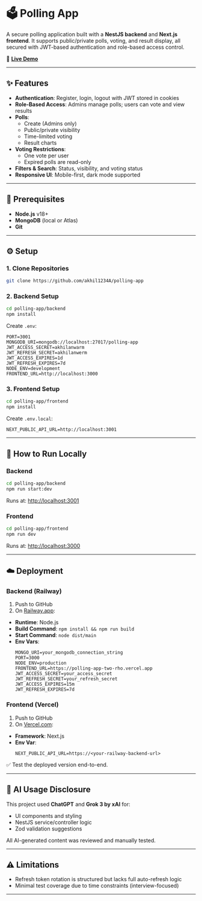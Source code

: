 # 🗳️ Polling App

A secure polling application built with a **NestJS backend** and **Next.js frontend**. It supports public/private polls, voting, and result display, all secured with JWT-based authentication and role-based access control.

🔗 **[Live Demo](https://polling-app-two-rho.vercel.app)**

---

## ✨ Features

- **Authentication**: Register, login, logout with JWT stored in cookies
- **Role-Based Access**: Admins manage polls; users can vote and view results
- **Polls**:
  - Create (Admins only)
  - Public/private visibility
  - Time-limited voting
  - Result charts
- **Voting Restrictions**:
  - One vote per user
  - Expired polls are read-only
- **Filters & Search**: Status, visibility, and voting status
- **Responsive UI**: Mobile-first, dark mode supported

---

## 🧰 Prerequisites

- **Node.js** v18+  
- **MongoDB** (local or Atlas)  
- **Git**

---

## ⚙️ Setup

### 1. Clone Repositories

```bash
git clone https://github.com/akhil1234A/polling-app
```

### 2. Backend Setup

```bash
cd polling-app/backend
npm install
```

Create `.env`:

```env
PORT=3001
MONGODB_URI=mongodb://localhost:27017/polling-app
JWT_ACCESS_SECRET=akhilanwarm
JWT_REFRESH_SECRET=akhilanwerm
JWT_ACCESS_EXPIRES=1d
JWT_REFRESH_EXPIRES=7d
NODE_ENV=development
FRONTEND_URL=http://localhost:3000
```

### 3. Frontend Setup

```bash
cd polling-app/frontend
npm install
```

Create `.env.local`:

```env
NEXT_PUBLIC_API_URL=http://localhost:3001
```

---

## 🚀 How to Run Locally

### Backend

```bash
cd polling-app/backend
npm run start:dev
```

Runs at: [http://localhost:3001](http://localhost:3001)

### Frontend

```bash
cd polling-app/frontend
npm run dev
```

Runs at: [http://localhost:3000](http://localhost:3000)

---

## ☁️ Deployment

### Backend (Railway)

1. Push to GitHub  
2. On [Railway.app](https://railway.app):

- **Runtime**: Node.js
- **Build Command**: `npm install && npm run build`
- **Start Command**: `node dist/main`
- **Env Vars**:  
  ```env
  MONGO_URI=your_mongodb_connection_string
  PORT=3000
  NODE_ENV=production
  FRONTEND_URL=https://polling-app-two-rho.vercel.app
  JWT_ACCESS_SECRET=your_access_secret
  JWT_REFRESH_SECRET=your_refresh_secret
  JWT_ACCESS_EXPIRES=15m
  JWT_REFRESH_EXPIRES=7d
  ```

### Frontend (Vercel)

1. Push to GitHub  
2. On [Vercel.com](https://vercel.com):

- **Framework**: Next.js
- **Env Var**:  
  ```env
  NEXT_PUBLIC_API_URL=https://<your-railway-backend-url>
  ```

✅ Test the deployed version end-to-end.

---

## 🤖 AI Usage Disclosure

This project used **ChatGPT** and **Grok 3 by xAI** for:

- UI components and styling
- NestJS service/controller logic
- Zod validation suggestions

All AI-generated content was reviewed and manually tested.

---

## ⚠️ Limitations

- Refresh token rotation is structured but lacks full auto-refresh logic
- Minimal test coverage due to time constraints (interview-focused)

---